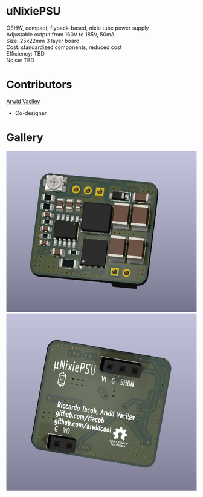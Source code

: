 # uNixiePSU
OSHW, compact, flyback-based, nixie tube power supply\
Adjustable output from 160V to 185V, 50mA\
Size: 25x22mm 3 layer board\
Cost: standardized components, reduced cost \
Efficiency: TBD\
Noise: TBD

# Contributors
[Arwid Vasilev](github.com/arwidcool)
- Co-designer

# Gallery
![img](Images/fren_r0.PNG)
![img](Images/bren_r0.PNG)